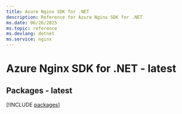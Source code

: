 ```yaml
---
title: Azure Nginx SDK for .NET
description: Reference for Azure Nginx SDK for .NET
ms.date: 06/26/2025
ms.topic: reference
ms.devlang: dotnet
ms.service: nginx
---
```

# Azure Nginx SDK for .NET - latest
## Packages - latest
[!INCLUDE [packages](nginx-index.md)]